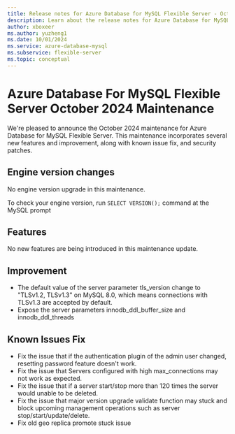 ```yaml
---
title: Release notes for Azure Database for MySQL Flexible Server - October 2024
description: Learn about the release notes for Azure Database for MySQL Flexible Server October 2024.
author: xboxeer
ms.author: yuzheng1
ms.date: 10/01/2024
ms.service: azure-database-mysql
ms.subservice: flexible-server
ms.topic: conceptual
---
```


# Azure Database For MySQL Flexible Server October 2024 Maintenance
We're pleased to announce the October 2024 maintenance for Azure Database for MySQL Flexible Server. This maintenance incorporates several new features and improvement, along with known issue fix, and security patches.

## Engine version changes
No engine version upgrade in this maintenance.

To check your engine version, run `SELECT VERSION();` command at the MySQL prompt

## Features
No new features are being introduced in this maintenance update.

## Improvement
- The default value of the server parameter tls_version change to "TLSv1.2, TLSv1.3" on MySQL 8.0, which means connections with TLSv1.3 are accepted by default.
- Expose the server parameters innodb_ddl_buffer_size and innodb_ddl_threads

## Known Issues Fix
- Fix the issue that if the authentication plugin of the admin user changed, resetting password feature doesn't work.
- Fix the issue that Servers configured with high max_connections may not work as expected.
- Fix the issue that if a server start/stop more than 120 times the server would unable to be deleted.
- Fix the issue that major version upgrade validate function may stuck and block upcoming management operations such as server stop/start/update/delete.
- Fix old geo replica promote stuck issue
